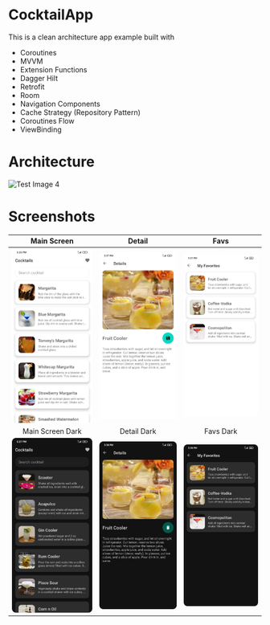 # CocktailApp
This is a clean architecture app example built with

- Coroutines
- MVVM
- Extension Functions
- Dagger Hilt
- Retrofit
- Room
- Navigation Components
- Cache Strategy (Repository Pattern)
- Coroutines Flow
- ViewBinding

# Architecture

![Test Image 4](https://developer.android.com/topic/libraries/architecture/images/final-architecture.png)

# Screenshots
| Main Screen | Detail |  Favs |
|:-:|:-:|:-:|
| ![Fist](screenshots/light_1.png?raw=true) | ![3](screenshots/light_2.png?raw=true) | ![3](screenshots/light_3.png?raw=true) |
| Main Screen Dark | Detail Dark |  Favs Dark |
| ![4](screenshots/dark_1.png?raw=true) | ![5](screenshots/dark_2.png?raw=true) | ![6](screenshots/dark_3.png?raw=true) |






